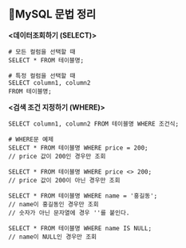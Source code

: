 ## 📌MySQL 문법 정리

**<데이터조회하기 (SELECT)>**
```mysql
# 모든 컬럼을 선택할 때
SELECT * FROM 테이블명;

# 특정 컬럼을 선택할 때
SELECT column1, column2
FROM 테이블명;
```

**<검색 조건 지정하기 (WHERE)>**
```mysql
SELECT column1, column2 FROM 테이블명 WHERE 조건식;

# WHERE문 예제
SELECT * FROM 테이블명 WHERE price = 200; 
// price 값이 200인 경우만 조회

SELECT * FROM 테이블명 WHERE price <> 200; 
// price 값이 200이 아닌 경우만 조회

SELECT * FROM 테이블명 WHERE name = '홍길동';
// name이 홍길동인 경우만 조회
// 숫자가 아닌 문자열에 경우 ''를 붙인다.

SELECT * FROM 테이블명 WHERE name IS NULL;
// name이 NULL인 경우만 조회
```
